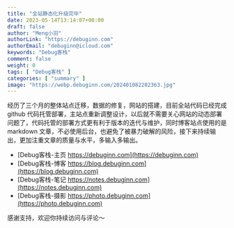 ```yaml
---
title: "全站静态化升级完毕"
date: 2023-05-14T13:14:07+08:00
draft: false
author: "Meng小羽"
authorLink: "https://debuginn.com"
authorEmail: "debuginn@icloud.com"
keywords: "Debug客栈"
comment: false
weight: 0
tags: [ "Debug客栈" ]
categories: [ "summary" ]
image: "https://webp.debuginn.com/202401082202363.jpg"
---
```


经历了三个月的整体站点迁移，数据的修复，网站的搭建，目前全站代码已经完成 github 代码托管部署，主站点重新调整设计，以后就不需要关心网站的动态部署问题了，代码托管的部署方式更有利于版本的迭代与维护，同时博客站点使用的是 markdown 文章，不必使用后台，也避免了被暴力破解的风险，接下来持续输出，更加注重文章的质量与水平，多输入多输出。

- [Debug客栈-主页 https://debuginn.com](https://debuginn.com)
- [Debug客栈-博客 https://blog.debuginn.com](https://blog.debuginn.com)
- [Debug客栈-笔记 https://notes.debuginn.com](https://notes.debuginn.com)
- [Debug客栈-摄影 https://photo.debuginn.com](https://photo.debuginn.com)

感谢支持，欢迎你持续访问与评论～